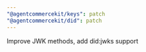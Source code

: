 ```yaml
---
"@agentcommercekit/keys": patch
"@agentcommercekit/did": patch
---
```


Improve JWK methods, add did:jwks support
